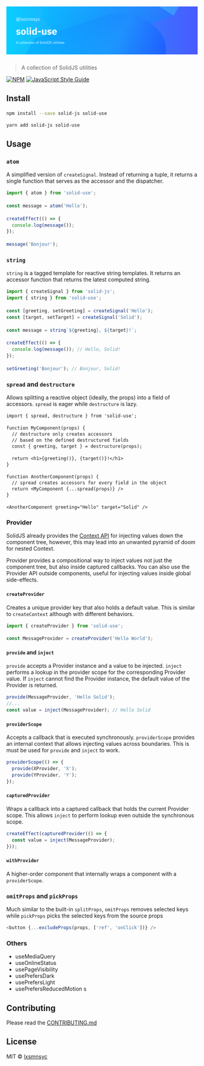 # ![solid-use](/images/banner.png)

> A collection of SolidJS utilities

[![NPM](https://img.shields.io/npm/v/solid-use.svg)](https://www.npmjs.com/package/solid-use) [![JavaScript Style Guide](https://badgen.net/badge/code%20style/airbnb/ff5a5f?icon=airbnb)](https://github.com/airbnb/javascript)

## Install

```bash
npm install --save solid-js solid-use
```

```bash
yarn add solid-js solid-use
```

## Usage

### `atom`

A simplified version of `createSignal`. Instead of returning a tuple, it returns a single function that serves as the accessor and the dispatcher.

```ts
import { atom } from 'solid-use';

const message = atom('Hello');

createEffect(() => {
  console.log(message());
});

message('Bonjour');
```

### `string`

`string` is a tagged template for reactive string templates. It returns an accessor function that returns the latest computed string.

```ts
import { createSignal } from 'solid-js';
import { string } from 'solid-use';

const [greeting, setGreeting] = createSignal('Hello');
const [target, setTarget] = createSignal('Solid');

const message = string`${greeting}, ${target}!`;

createEffect(() => {
  console.log(message()); // Hello, Solid!
});

setGreeting('Bonjour'); // Bonjour, Solid!
```

### `spread` and `destructure`

Allows splitting a reactive object (ideally, the props) into a field of accessors. `spread` is eager while `destructure` is lazy.

```tsx
import { spread, destructure } from 'solid-use';

function MyComponent(props) {
  // destructure only creates accessors
  // based on the defined destructured fields
  const { greeting, target } = destructure(props);

  return <h1>{greeting()}, {target()}!</h1>
}

function AnotherComponent(props) {
  // spread creates accessors for every field in the object
  return <MyComponent {...spread(props)} />
}

<AnotherComponent greeting="Hello" target="Solid" />
```

### Provider

SolidJS already provides the [Context API](https://www.solidjs.com/docs/latest/api#createcontext) for injecting values down the component tree, however, this may lead into an unwanted pyramid of doom for nested Context.

Provider provides a compositional way to inject values not just the component tree, but also inside captured callbacks. You can also use the Provider API outside components, useful for injecting values inside global side-effects.

#### `createProvider`

Creates a unique provider key that also holds a default value. This is similar to `createContext` although with different behaviors.

```ts
import { createProvider } from 'solid-use';

const MessageProvider = createProvider('Hello World');
```

#### `provide` and `inject`

`provide` accepts a Provider instance and a value to be injected. `inject` performs a lookup in the provider scope for the corresponding Provider value. If `inject` cannot find the Provider instance, the default value of the Provider is returned.

```ts
provide(MessageProvider, 'Hello Solid');
//...
const value = inject(MessageProvider); // Hello Solid
```

#### `providerScope`

Accepts a callback that is executed synchronously. `providerScope` provides an internal context that allows injecting values across boundaries. This is must be used for `provide` and `inject` to work.

```ts
providerScope(() => {
  provide(XProvider, 'X');
  provide(YProvider, 'Y');
});
```

#### `capturedProvider`

Wraps a callback into a captured callback that holds the current Provider scope. This allows `inject` to perform lookup even outside the synchronous scope.

```ts
createEffect(capturedProvider(() => {
  const value = inject(MessageProvider);
}));
```

#### `withProvider`

A higher-order component that internally wraps a component with a `providerScope`.

### `omitProps` and `pickProps`

Much similar to the built-in `splitProps`, `omitProps` removes selected keys while `pickProps` picks the selected keys from the source props

```js
<button {...excludeProps(props, ['ref', 'onClick'])} />
```

### Others

- useMediaQuery
- useOnlineStatus
- usePageVisibility
- usePrefersDark
- usePrefersLight
- usePrefersReducedMotion
s
## Contributing

Please read the [CONTRIBUTING.md](/CONTRIBUTING.md)

## License

MIT © [lxsmnsyc](https://github.com/lxsmnsyc)

